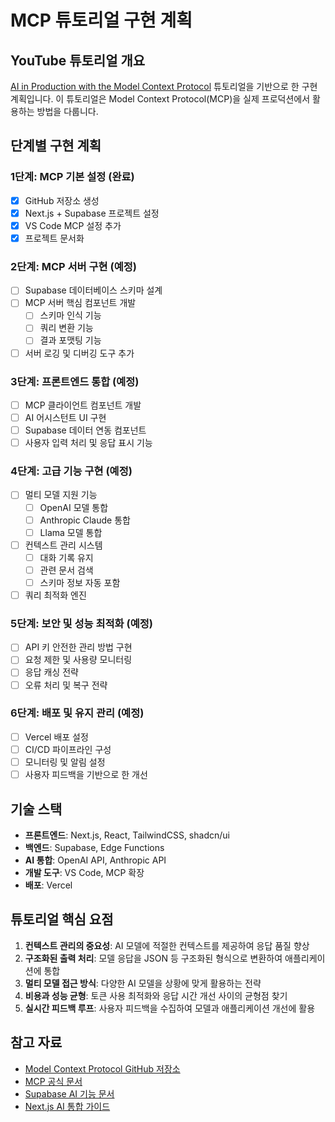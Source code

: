 # MCP 튜토리얼 구현 계획

## YouTube 튜토리얼 개요

[AI in Production with the Model Context Protocol](https://www.youtube.com/watch?v=wXXTz2eZIoM) 튜토리얼을 기반으로 한 구현 계획입니다. 이 튜토리얼은 Model Context Protocol(MCP)을 실제 프로덕션에서 활용하는 방법을 다룹니다.

## 단계별 구현 계획

### 1단계: MCP 기본 설정 (완료)

- [x] GitHub 저장소 생성
- [x] Next.js + Supabase 프로젝트 설정
- [x] VS Code MCP 설정 추가
- [x] 프로젝트 문서화

### 2단계: MCP 서버 구현 (예정)

- [ ] Supabase 데이터베이스 스키마 설계
- [ ] MCP 서버 핵심 컴포넌트 개발
  - [ ] 스키마 인식 기능
  - [ ] 쿼리 변환 기능
  - [ ] 결과 포맷팅 기능
- [ ] 서버 로깅 및 디버깅 도구 추가

### 3단계: 프론트엔드 통합 (예정)

- [ ] MCP 클라이언트 컴포넌트 개발
- [ ] AI 어시스턴트 UI 구현
- [ ] Supabase 데이터 연동 컴포넌트
- [ ] 사용자 입력 처리 및 응답 표시 기능

### 4단계: 고급 기능 구현 (예정)

- [ ] 멀티 모델 지원 기능
  - [ ] OpenAI 모델 통합
  - [ ] Anthropic Claude 통합
  - [ ] Llama 모델 통합
- [ ] 컨텍스트 관리 시스템
  - [ ] 대화 기록 유지
  - [ ] 관련 문서 검색
  - [ ] 스키마 정보 자동 포함
- [ ] 쿼리 최적화 엔진

### 5단계: 보안 및 성능 최적화 (예정)

- [ ] API 키 안전한 관리 방법 구현
- [ ] 요청 제한 및 사용량 모니터링
- [ ] 응답 캐싱 전략
- [ ] 오류 처리 및 복구 전략

### 6단계: 배포 및 유지 관리 (예정)

- [ ] Vercel 배포 설정
- [ ] CI/CD 파이프라인 구성
- [ ] 모니터링 및 알림 설정
- [ ] 사용자 피드백을 기반으로 한 개선

## 기술 스택

- **프론트엔드**: Next.js, React, TailwindCSS, shadcn/ui
- **백엔드**: Supabase, Edge Functions
- **AI 통합**: OpenAI API, Anthropic API
- **개발 도구**: VS Code, MCP 확장
- **배포**: Vercel

## 튜토리얼 핵심 요점

1. **컨텍스트 관리의 중요성**: AI 모델에 적절한 컨텍스트를 제공하여 응답 품질 향상
2. **구조화된 출력 처리**: 모델 응답을 JSON 등 구조화된 형식으로 변환하여 애플리케이션에 통합
3. **멀티 모델 접근 방식**: 다양한 AI 모델을 상황에 맞게 활용하는 전략
4. **비용과 성능 균형**: 토큰 사용 최적화와 응답 시간 개선 사이의 균형점 찾기
5. **실시간 피드백 루프**: 사용자 피드백을 수집하여 모델과 애플리케이션 개선에 활용

## 참고 자료

- [Model Context Protocol GitHub 저장소](https://github.com/modelcontextprotocol/mcp)
- [MCP 공식 문서](https://modelcontextprotocol.github.io/docs)
- [Supabase AI 기능 문서](https://supabase.com/docs/guides/ai)
- [Next.js AI 통합 가이드](https://nextjs.org/docs/advanced-features/ai)
